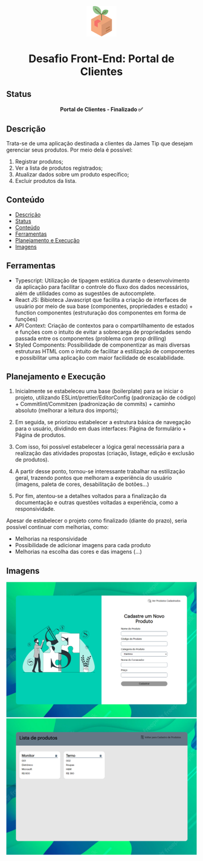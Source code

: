 <p align="center">
	<img src="./public/favicon.ico" width="80">
</p>

<h1 align="center">Desafio Front-End: Portal de Clientes</h1>

## Status

<h4 align="center"> 
	Portal de Clientes - Finalizado ✅
</h4>

## Descrição

Trata-se de uma aplicação destinada a clientes da James Tip que desejam gerenciar seus produtos. Por meio dela é possível:

1. Registrar produtos;
2. Ver a lista de produtos registrados;
3. Atualizar dados sobre um produto específico;
4. Excluir produtos da lista.

## Conteúdo

-   [Descrição](#descrição)
-   [Status](#status)
-   [Conteúdo](#conteúdo)
-   [Ferramentas](#ferramentas)
-   [Planejamento e Execução](#planejamento-e-execução)
-   [Imagens](#imagens)

## Ferramentas

-   Typescript: Utilização de tipagem estática durante o desenvolvimento da aplicação para facilitar o controle do fluxo dos dados necessários, além de utilidades como as sugestões de autocomplete.
-   React JS: Bibioteca Javascript que facilita a criação de interfaces de usuário por meio de sua base (componentes, propriedades e estado) + function componentes (estruturação dos componentes em forma de funções)
-   API Context: Criação de contextos para o compartilhamento de estados e funções com o intuito de evitar a sobrecarga de propriedades sendo passada entre os componentes (problema com prop drilling)
-   Styled Components: Possibilidade de componentizar as mais diversas estruturas HTML com o intuito de facilitar a estilização de componentes e possibilitar uma aplicação com maior facilidade de escalabilidade.

## Planejamento e Execução

1. Inicialmente se estabeleceu uma base (boilerplate) para se iniciar o projeto, utilizando ESLint/prettier/EditorConfig (padronização de código) + Commitlint/Commitzen (padronização de commits) + caminho absoluto (melhorar a leitura dos imports);

2. Em seguida, se priorizou estabelecer a estrutura básica de navegação para o usuário, dividindo em duas interfaces: Página de formulário + Página de produtos.

3. Com isso, foi possível estabelecer a lógica geral necesssária para a realização das atividades propostas (criação, listage, edição e exclusão de produtos).

4. A partir desse ponto, tornou-se interessante trabalhar na estilização geral, trazendo pontos que melhoram a experiência do usuário (imagens, paleta de cores, desabilitação de botões...)

5. Por fim, atentou-se a detalhes voltados para a finalização da documentação e outras questões voltadas a experiência, como a responsividade.

Apesar de estabelecer o projeto como finalizado (diante do prazo), seria possível continuar com melhorias, como:

-   Melhorias na responsividade
-   Possibilidade de adicionar imagens para cada produto
-   Melhorias na escolha das cores e das imagens
    (...)

## Imagens

<img src="./src/assets/images/pc01.png">
<img src="./src/assets/images/pc02.png">
